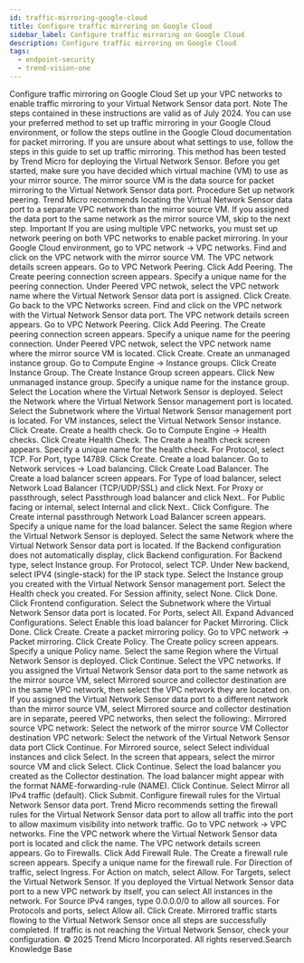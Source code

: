 ```yaml
---
id: traffic-mirroring-google-cloud
title: Configure traffic mirroring on Google Cloud
sidebar_label: Configure traffic mirroring on Google Cloud
description: Configure traffic mirroring on Google Cloud
tags:
  - endpoint-security
  - trend-vision-one
---
```


 Configure traffic mirroring on Google Cloud Set up your VPC networks to enable traffic mirroring to your Virtual Network Sensor data port. Note The steps contained in these instructions are valid as of July 2024. You can use your preferred method to set up traffic mirroring in your Google Cloud environment, or follow the steps outline in the Google Cloud documentation for packet mirroring. If you are unsure about what settings to use, follow the steps in this guide to set up traffic mirroring. This method has been tested by Trend Micro for deploying the Virtual Network Sensor. Before you get started, make sure you have decided which virtual machine (VM) to use as your mirror source. The mirror source VM is the data source for packet mirroring to the Virtual Network Sensor data port. Procedure Set up network peering. Trend Micro recommends locating the Virtual Network Sensor data port to a separate VPC network than the mirror source VM. If you assigned the data port to the same network as the mirror source VM, skip to the next step. Important If you are using multiple VPC networks, you must set up network peering on both VPC networks to enable packet mirroring. In your Google Cloud environment, go to VPC network → VPC networks. Find and click on the VPC network with the mirror source VM. The VPC network details screen appears. Go to VPC Network Peering. Click Add Peering. The Create peering connection screen appears. Specify a unique name for the peering connection. Under Peered VPC netwok, select the VPC network name where the Virtual Network Sensor data port is assigned. Click Create. Go back to the VPC Networks screen. Find and click on the VPC network with the Virtual Network Sensor data port. The VPC network details screen appears. Go to VPC Network Peering. Click Add Peering. The Create peering connection screen appears. Specify a unique name for the peering connection. Under Peered VPC netwok, select the VPC network name where the mirror source VM is located. Click Create. Create an unmanaged instance group. Go to Compute Engine → Instance groups. Click Create Instance Group. The Create Instance Group screen appears. Click New unmanaged instance group. Specify a unique name for the instance group. Select the Location where the Virtual Network Sensor is deployed. Select the Network where the Virtual Network Sensor management port is located. Select the Subnetwork where the Virtual Network Sensor management port is located. For VM instances, select the Virtual Network Sensor instance. Click Create. Create a health check. Go to Compute Engine → Health checks. Click Create Health Check. The Create a health check screen appears. Specify a unique name for the health check. For Protocol, select TCP. For Port, type 14789. Click Create. Create a load balancer. Go to Network services → Load balancing. Click Create Load Balancer. The Create a load balancer screen appears. For Type of load balancer, select Network Load Balancer (TCP/UDP/SSL) and click Next. For Proxy or passthrough, select Passthrough load balancer and click Next.. For Public facing or internal, select Internal and click Next.. Click Configure. The Create internal passthrough Network Load Balancer screen appears. Specify a unique name for the load balancer. Select the same Region where the Virtual Network Sensor is deployed. Select the same Network where the Virtual Network Sensor data port is located. If the Backend configuration does not automatically display, click Backend configuration. For Backend type, select Instance group. For Protocol, select TCP. Under New backend, select IPV4 (single-stack) for the IP stack type. Select the Instance group you created with the Virtual Network Sensor management port. Select the Health check you created. For Session affinity, select None. Click Done. Click Frontend configuration. Select the Subnetwork where the Virtual Network Sensor data port is located. For Ports, select All. Expand Advanced Configurations. Select Enable this load balancer for Packet Mirroring. Click Done. Click Create. Create a packet mirroring policy. Go to VPC network → Packet mirroring. Click Create Policy. The Create policy screen appears. Specify a unique Policy name. Select the same Region where the Virtual Network Sensor is deployed. Click Continue. Select the VPC networks. If you assigned the Virtual Network Sensor data port to the same network as the mirror source VM, select Mirrored source and collector destination are in the same VPC network, then select the VPC network they are located on. If you assigned the Virtual Network Sensor data port to a different network than the mirror source VM, select Mirrored source and collector destination are in separate, peered VPC networks, then select the following:. Mirrored source VPC network: Select the network of the mirror source VM Collector destination VPC network: Select the network of the Virtual Network Sensor data port Click Continue. For Mirrored source, select Select individual instances and click Select. In the screen that appears, select the mirror source VM and click Select. Click Continue. Select the load balancer you created as the Collector destination. The load balancer might appear with the format NAME-forwarding-rule (NAME). Click Continue. Select Mirror all IPv4 traffic (default). Click Submit. Configure firewall rules for the Virtual Network Sensor data port. Trend Micro recommends setting the firewall rules for the Virtual Network Sensor data port to allow all traffic into the port to allow maximum visibility into network traffic. Go to VPC network → VPC networks. Fine the VPC network where the Virtual Network Sensor data port is located and click the name. The VPC network details screen appears. Go to Firewalls. Click Add Firewall Rule. The Create a firewall rule screen appears. Specify a unique name for the firewall rule. For Direction of traffic, select Ingress. For Action on match, select Allow. For Targets, select the Virtual Network Sensor. If you deployed the Virtual Network Sensor data port to a new VPC network by itself, you can select All instances in the network. For Source IPv4 ranges, type 0.0.0.0/0 to allow all sources. For Protocols and ports, select Allow all. Click Create. Mirrored traffic starts flowing to the Virtual Network Sensor once all steps are successfully completed. If traffic is not reaching the Virtual Network Sensor, check your configuration. © 2025 Trend Micro Incorporated. All rights reserved.Search Knowledge Base